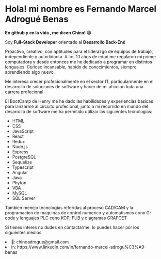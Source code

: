 # Hola! mi nombre es Fernando Marcel Adrogué Benas
<B>En github y en la vida , me dicen Chino! 😉</B>

Soy <B>Full-Stack Developer</B> orientado al <B>Desarrollo Back-End</B>

Proactivo, creativo, con aptitudes para el liderazgo de equipos de trabajo, independiente y autodidacta. A los 10 años de edad me regalaron mi primer computadora y desde entonces me he dedicado a programar en distintos lenguajes.
Curioso incansable, habido de conocimientos, siempre aprendiendo algo nuevo.

Me interesa crecer profecionalmente en el sector IT, particularmente en el desarrollo de soluciones de software y hacer de mi aficcion toda una carrera profecional

El BootCamp de Henry me ha dado las habilidades y experiencias basicas para lanzarme al circuito profecional, junto a mi recorrido en mundo del desarrollo de software me ha permitido utilizar las siguientes tecnologias:
  * HTML
  * CSS
  * JavaScript
  * React
  * Redux
  * Node.js
  * Express
  * PostgreSQL
  * Sequelize
  * Typescript
  * Angular
  * Java
  * Phyton
  * VBA
  * MySQL
  * SQL Server
  
Tambien menejo tecnologias referidas al proceso CAD/CAM y la programacion de maquinas de control numerico y automatismos cono G-code y lenguajes PLC cono KOP, FUB y diagramas GRAFCET

Si tienes interes no dudes en contactarme, lo puedes hacer por los siguientes medios: 
<li>📧: chinoadrogue@gmail.com</li> 
<li>in: https://www.linkedin.com/in/fernando-marcel-adrogu%C3%A9-benas</li>
